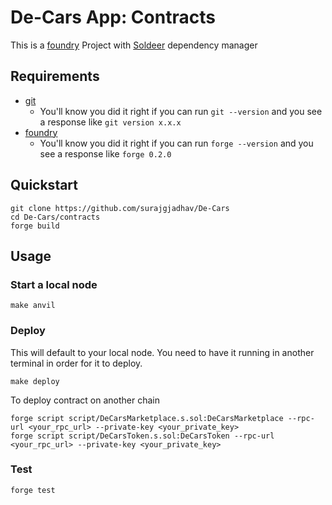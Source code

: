 # De-Cars App: Contracts

This is a [foundry](https://getfoundry.sh/) Project with [Soldeer](https://book.getfoundry.sh/reference/cli/forge/soldeer) dependency manager

## Requirements

- [git](https://git-scm.com/book/en/v2/Getting-Started-Installing-Git)
  - You'll know you did it right if you can run `git --version` and you see a response like `git version x.x.x`
- [foundry](https://getfoundry.sh/)
  - You'll know you did it right if you can run `forge --version` and you see a response like `forge 0.2.0`

## Quickstart

```
git clone https://github.com/surajgjadhav/De-Cars
cd De-Cars/contracts
forge build
```

## Usage

### Start a local node

```
make anvil
```

### Deploy

This will default to your local node. You need to have it running in another terminal in order for it to deploy.

```shell
make deploy
```

To deploy contract on another chain

```shell
forge script script/DeCarsMarketplace.s.sol:DeCarsMarketplace --rpc-url <your_rpc_url> --private-key <your_private_key>
forge script script/DeCarsToken.s.sol:DeCarsToken --rpc-url <your_rpc_url> --private-key <your_private_key>
```

### Test

```shell
forge test
```
